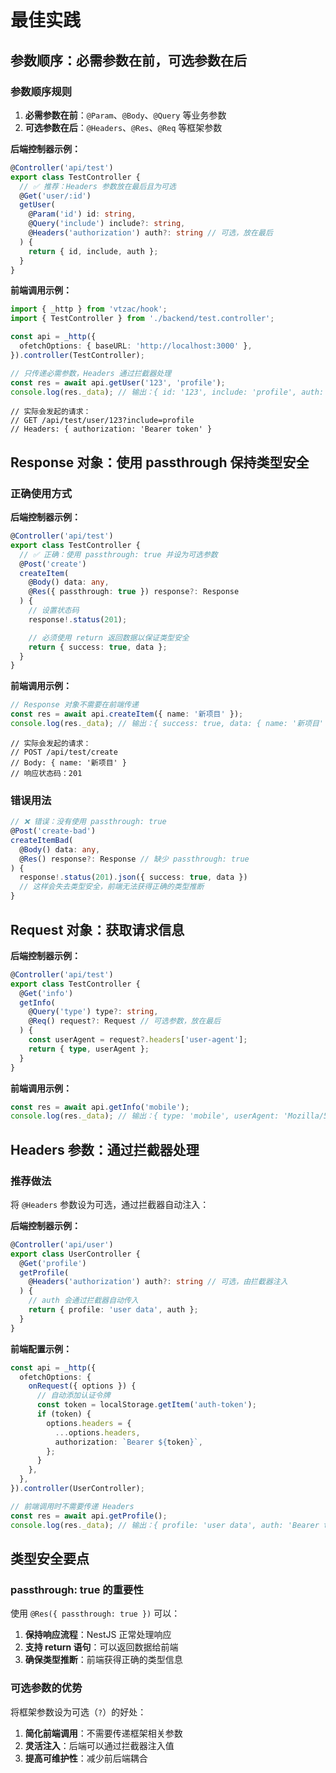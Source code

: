 # 最佳实践

## 参数顺序：必需参数在前，可选参数在后

### 参数顺序规则

1. **必需参数在前**：`@Param`、`@Body`、`@Query` 等业务参数
2. **可选参数在后**：`@Headers`、`@Res`、`@Req` 等框架参数

**后端控制器示例：**

```typescript
@Controller('api/test')
export class TestController {
  // ✅ 推荐：Headers 参数放在最后且为可选
  @Get('user/:id')
  getUser(
    @Param('id') id: string,
    @Query('include') include?: string,
    @Headers('authorization') auth?: string // 可选，放在最后
  ) {
    return { id, include, auth };
  }
}
```

**前端调用示例：**

```typescript
import { _http } from 'vtzac/hook';
import { TestController } from './backend/test.controller';

const api = _http({
  ofetchOptions: { baseURL: 'http://localhost:3000' },
}).controller(TestController);  

// 只传递必需参数，Headers 通过拦截器处理
const res = await api.getUser('123', 'profile');
console.log(res._data); // 输出：{ id: '123', include: 'profile', auth: 'Bearer token' }
```

```
// 实际会发起的请求：
// GET /api/test/user/123?include=profile
// Headers: { authorization: 'Bearer token' }
```

## Response 对象：使用 passthrough 保持类型安全

### 正确使用方式

**后端控制器示例：**

```typescript
@Controller('api/test')
export class TestController {
  // ✅ 正确：使用 passthrough: true 并设为可选参数
  @Post('create')
  createItem(
    @Body() data: any,
    @Res({ passthrough: true }) response?: Response
  ) {
    // 设置状态码
    response!.status(201);

    // 必须使用 return 返回数据以保证类型安全
    return { success: true, data };
  }
}
```

**前端调用示例：**

```typescript
// Response 对象不需要在前端传递
const res = await api.createItem({ name: '新项目' });
console.log(res._data); // 输出：{ success: true, data: { name: '新项目' } }
```

```
// 实际会发起的请求：
// POST /api/test/create
// Body: { name: '新项目' }
// 响应状态码：201
```

### 错误用法

```typescript
// ❌ 错误：没有使用 passthrough: true
@Post('create-bad')
createItemBad(
  @Body() data: any,
  @Res() response?: Response // 缺少 passthrough: true
) {
  response!.status(201).json({ success: true, data })
  // 这样会失去类型安全，前端无法获得正确的类型推断
}
```

## Request 对象：获取请求信息

**后端控制器示例：**

```typescript
@Controller('api/test')
export class TestController {
  @Get('info')
  getInfo(
    @Query('type') type?: string,
    @Req() request?: Request // 可选参数，放在最后
  ) {
    const userAgent = request?.headers['user-agent'];
    return { type, userAgent };
  }
}
```

**前端调用示例：**

```typescript
const res = await api.getInfo('mobile');
console.log(res._data); // 输出：{ type: 'mobile', userAgent: 'Mozilla/5.0...' }
```

## Headers 参数：通过拦截器处理

### 推荐做法

将 `@Headers` 参数设为可选，通过拦截器自动注入：

**后端控制器示例：**

```typescript
@Controller('api/user')
export class UserController {
  @Get('profile')
  getProfile(
    @Headers('authorization') auth?: string // 可选，由拦截器注入
  ) {
    // auth 会通过拦截器自动传入
    return { profile: 'user data', auth };
  }
}
```

**前端配置示例：**

```typescript
const api = _http({
  ofetchOptions: {
    onRequest({ options }) {
      // 自动添加认证令牌
      const token = localStorage.getItem('auth-token');
      if (token) {
        options.headers = {
          ...options.headers,
          authorization: `Bearer ${token}`,
        };
      }
    },
  },
}).controller(UserController);

// 前端调用时不需要传递 Headers
const res = await api.getProfile();
console.log(res._data); // 输出：{ profile: 'user data', auth: 'Bearer token123' }
```

## 类型安全要点

### passthrough: true 的重要性

使用 `@Res({ passthrough: true })` 可以：

1. **保持响应流程**：NestJS 正常处理响应
2. **支持 return 语句**：可以返回数据给前端
3. **确保类型推断**：前端获得正确的类型信息

### 可选参数的优势

将框架参数设为可选（`?`）的好处：

1. **简化前端调用**：不需要传递框架相关参数
2. **灵活注入**：后端可以通过拦截器注入值
3. **提高可维护性**：减少前后端耦合
